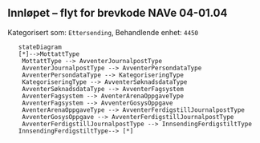 ## Innløpet – flyt for brevkode NAVe 04-01.04
Kategorisert som: `Ettersending`, Behandlende enhet: `4450`
```mermaid
   stateDiagram
   [*]-->MottattType
   	MottattType --> AvventerJournalpostType
	AvventerJournalpostType --> AvventerPersondataType
	AvventerPersondataType --> KategoriseringType
	KategoriseringType --> AvventerSøknadsdataType
	AvventerSøknadsdataType --> AvventerFagsystem
    AvventerFagsystem --> AventerArenaOppgaveType
    AvventerFagsystem --> AvventerGosysOppgave
	AventerArenaOppgaveType --> AvventerFerdigstillJournalpostType
    AvventerGosysOppgave --> AvventerFerdigstillJournalpostType
	AvventerFerdigstillJournalpostType --> InnsendingFerdigstiltType
   InnsendingFerdigstiltType--> [*]    
```